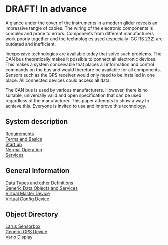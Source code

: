 DRAFT! In advance
===

A glance under the cover of the instruments in a modern glider reveals an impressive tangle of cables. The wiring of the electronic components is complex and prone to errors. Components from different manufacturers work poorly together and the technologies used (especially IGC RS 232) are outdated and inefficient.

Inexpensive technologies are available today that solve such problems. The CAN bus theoretically makes it possible to connect all electronic devices. This makes a system conceivable that places all information and control commands on the bus and would therefore be available for all components. Sensors such as the GPS receiver would only need to be installed in one place. All connected devices could access all data.

The CAN bus is used by various manufacturers. However, there is no suitable, universally valid and open specification that can be used regardless of the manufacturer. This paper attempts to show a way to achieve this. Everyone is invited to use and improve this technology.

System description
---
[Requirements](can_details/requirements.md)  
[Terms and Basics](can_details/terms_and_basics.md)  
[Start up](can_details/start_up.md)  
[Normal Operation](can_details/normal_operation.md)  
[Services](can_details/services.md)

General Information
---
[Data Types and other Definitions](can_details/definitions.md)  
[Generic Data Objects and Services](can_details/object_directory/generic.md)  
[Virtual Master Device](can_details/object_directory/master.md)  
[Virtual Config Device](can_details/object_directory/config.md)  

Object Directory
---
[Larus Sensorbox](can_details/object_directory/sensorbox.md)  
[Generic GPS Device](can_details/object_directory/gps.md)  
[Vario Display](can_details/object_directory/vario_display.md)    
